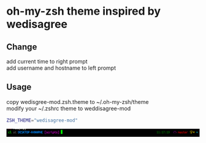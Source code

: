 
# oh-my-zsh theme inspired by wedisagree

## Change

add current time to right prompt\
add username and hostname to left prompt

## Usage

copy wedisgree-mod.zsh.theme to ~/.oh-my-zsh/theme\
modify your ~/.zshrc theme to weddisagree-mod

```sh
ZSH_THEME="wedisagree-mod"
```

![wedisagree-mod](https://raw.githubusercontent.com/laiwahwing/scripts/master/.zsh-theme-wedisageree-mod.png)